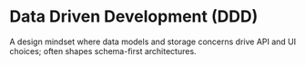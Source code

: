 # Data Driven Development (DDD)

A design mindset where data models and storage concerns drive API and UI choices; often shapes schema-first architectures.
